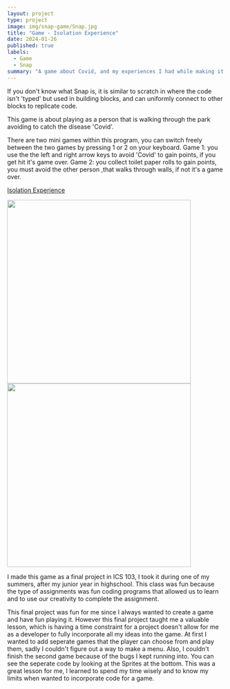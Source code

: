 ```yaml
---
layout: project
type: project
image: img/snap-game/Snap.jpg
title: "Game - Isolation Experience"
date: 2024-01-26
published: true
labels:
  - Game
  - Snap
summary: "A game about Covid, and my experiences I had while making it."
---
```




If you don't know what Snap is, it is similar to scratch in where the code isn't 'typed' but used in building blocks, and can uniformly connect to other blocks to replicate code.

This game is about playing as a person that is walking through the park avoiding to catch the disease 'Covid'.

There are two mini games within this program, you can switch freely between the two games by pressing 1 or 2 on your keyboard.
Game 1: you use the the left and right arrow keys to avoid 'Covid' to gain points, if you get hit it's game over.
Game 2: you collect toilet paper rolls to gain points, you must avoid the other person ,that walks through walls, if not it's a game over.

[Isolation Experience](https://snap.berkeley.edu/snap/snap.html#present:Username=cj%20caraang&ProjectName=Final%20Project%2C%20Isolation%20Experience)

<p>
  <img width="425px" class="image-fluid" src="https://media.discordapp.net/attachments/881242015973638144/1200669765149134899/Snap-Code.PNG?ex=65c705db&is=65b490db&hm=57815718c2058586b9e40622696984c6ecaf8f342ddc61fc2ebbfd0024d577c5&=&format=webp&quality=lossless&width=810&height=730">
   <img width="425px" class="image-fluid" src="https://media.discordapp.net/attachments/881242015973638144/1200670670053445653/Snapp.PNG?ex=65c706b3&is=65b491b3&hm=80b5486181e73b0893e5fba6d59f262d39322f97018ca97d03b84328b79d87f7&=&format=webp&quality=lossless">
</p>

I made this game as a final project in ICS 103, I took it during one of my summers, after my junior year in highschool. This class was fun because the type of assignments was fun coding programs that allowed us to learn and to use our creativity to complete the assignment.

This final project was fun for me since I always wanted to create a game and have fun playing it. However this final project taught me a valuable lesson, which is having a time constraint for a project doesn't allow for me as a developer to fully incorporate all my ideas into the game. At first I wanted to add seperate games that the player can choose from and play them, sadly I couldn't figure out a way to make a menu. Also, I couldn't finish the second game because of the bugs I kept running into. You can see the seperate code by looking at the Sprites at the bottom. This was a great lesson for me, I learned to spend my time wisely and to know my limits when wanted to incorporate code for a game.

